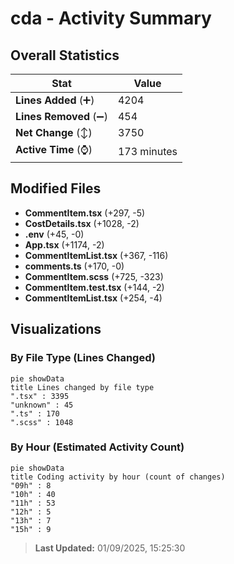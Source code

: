 # cda - Activity Summary 

## Overall Statistics

| Stat                   | Value                                                             |
| ---------------------- | ----------------------------------------------------------------- |
| **Lines Added** (➕)   | 4204                                          |
| **Lines Removed** (➖) | 454                                        |
| **Net Change** (↕)    | 3750                |
| **Active Time** (⌚)   | 173 minutes |


## Modified Files
- **CommentItem.tsx** (+297, -5)
- **CostDetails.tsx** (+1028, -2)
- **.env** (+45, -0)
- **App.tsx** (+1174, -2)
- **CommentItemList.tsx** (+367, -116)
- **comments.ts** (+170, -0)
- **CommentItem.scss** (+725, -323)
- **CommentItem.test.tsx** (+144, -2)
- **CommentItemList.tsx** (+254, -4)

## Visualizations

### By File Type (Lines Changed)

```mermaid
pie showData
title Lines changed by file type
".tsx" : 3395
"unknown" : 45
".ts" : 170
".scss" : 1048
```

### By Hour (Estimated Activity Count)

```mermaid
pie showData
title Coding activity by hour (count of changes)
"09h" : 8
"10h" : 40
"11h" : 53
"12h" : 5
"13h" : 7
"15h" : 9
```


> **Last Updated:** 01/09/2025, 15:25:30